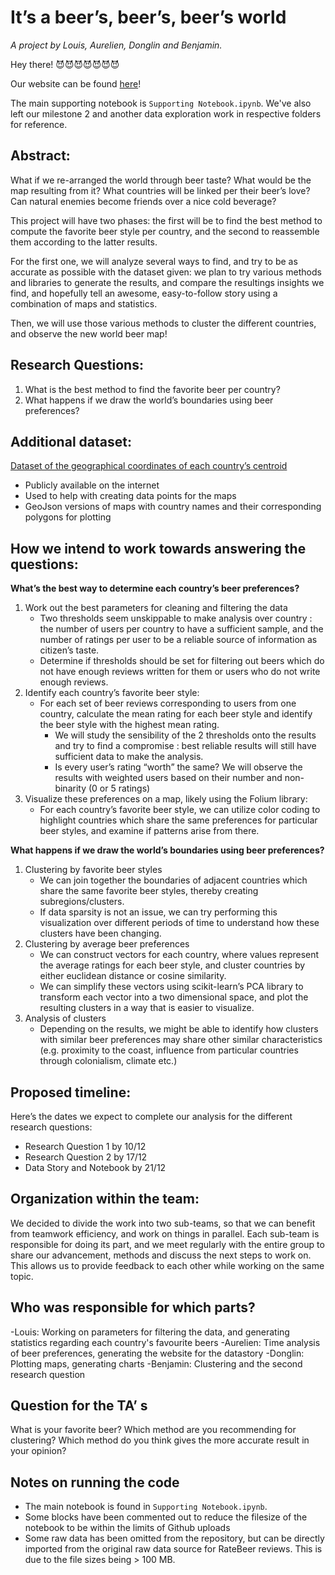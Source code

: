 # It’s a beer’s, beer’s, beer’s world

*A project by Louis, Aurelien, Donglin and Benjamin.*

Hey there! 😈😈😈😈😈😈😈

Our website can be found [here](https://aureliensoenen.github.io/ADA_RateBeer.github.io/)!

The main supporting notebook is `Supporting Notebook.ipynb`. We've also left our milestone 2 and another data exploration work in respective folders for reference.

## Abstract:
What if we re-arranged the world through beer taste? What would be the map resulting from it? What countries will be linked per their beer’s love? Can natural enemies become friends over a nice cold beverage? 

This project will have two phases: the first will be to find the best method to compute the favorite beer style per country, and the second to reassemble them according to the latter results.

For the first one, we will analyze several ways to find, and try to be as accurate as possible with the dataset given:  we plan to try various methods and libraries to generate the results, and compare the resultings insights we find, and hopefully tell an awesome, easy-to-follow story using a combination of maps and statistics.

Then, we will use those various methods to cluster the different countries, and observe the new world beer map!

## Research Questions:
1. What is the best method to find the favorite beer per country?
2. What happens if we draw the world’s boundaries using beer preferences?

## Additional dataset:

[Dataset of the geographical coordinates of each country’s centroid](https://github.com/lukes/ISO-3166-Countries-with-Regional-Codes/blob/master/all/all.csv)
- Publicly available on the internet
- Used to help with creating data points for the maps
- GeoJson versions of maps with country names and their corresponding polygons for plotting

## How we intend to work towards answering the questions:

**What’s the best way to determine each country’s beer preferences?**
1. Work out the best parameters for cleaning and filtering the data
    - Two thresholds seem unskippable to make analysis over country : the number of users per country to have a sufficient sample, and the number of ratings per user to be a reliable source of information as citizen’s taste. 
    - Determine if thresholds should be set for filtering out beers which do not have enough reviews written for them or users who do not write enough reviews.
2. Identify each country’s favorite beer style:
    - For each set of beer reviews corresponding to users from one country, calculate the mean rating for each beer style and identify the beer style with the highest mean rating.
        - We will study the sensibility of the 2 thresholds onto the results and try to find a compromise : best reliable results will still have sufficient data to make the analysis.
        - Is every user’s rating “worth” the same? We will observe the results with weighted users based on their number and non-binarity (0 or 5 ratings)
3. Visualize these preferences on a map, likely using the Folium library:
    - For each country’s favorite beer style, we can utilize color coding to highlight countries which share the same preferences for particular beer styles, and examine if patterns arise from there.

**What happens if we draw the world’s boundaries using beer preferences?**
1. Clustering by favorite beer styles
    - We can join together the boundaries of adjacent countries which share the same favorite beer styles, thereby creating subregions/clusters.
    - If data sparsity is not an issue, we can try performing this visualization over different periods of time to understand how these clusters have been changing.
2. Clustering by average beer preferences
    - We can construct vectors for each country, where values represent the average ratings for each beer style, and cluster countries by either euclidean distance or cosine similarity.
    - We can simplify these vectors using scikit-learn’s PCA library to transform each vector into a two dimensional space, and plot the resulting clusters in a way that is easier to visualize.
3. Analysis of clusters
    - Depending on the results, we might be able to identify how clusters with similar beer preferences may share other similar characteristics (e.g. proximity to the coast, influence from particular countries through colonialism, climate etc.)

## Proposed timeline:
Here’s the dates we expect to complete our analysis for the different research questions:
- Research Question 1 by 10/12
- Research Question 2 by 17/12
- Data Story and Notebook by 21/12

## Organization within the team:
We decided to divide the work into two sub-teams, so that we can benefit from teamwork efficiency, and work on things in parallel. Each sub-team is responsible for doing its part, and we meet regularly with the entire group to share our advancement, methods and discuss the next steps to work on. This allows us to provide feedback to each other while working on the same topic.

## Who was responsible for which parts?
-Louis: Working on parameters for filtering the data, and generating statistics regarding each country's favourite beers
-Aurelien: Time analysis of beer preferences, generating the website for the datastory
-Donglin: Plotting maps, generating charts
-Benjamin: Clustering and the second research question

## Question for the TA’ s

What is your favorite beer?
Which method are you recommending for clustering?
Which method do you think gives the more accurate result in your opinion?

## Notes on running the code
- The main notebook is found in `Supporting Notebook.ipynb`.
- Some blocks have been commented out to reduce the filesize of the notebook to be within the limits of Github uploads
- Some raw data has been omitted from the repository, but can be directly imported from the original raw data source for RateBeer reviews. This is due to the file sizes being > 100 MB.
